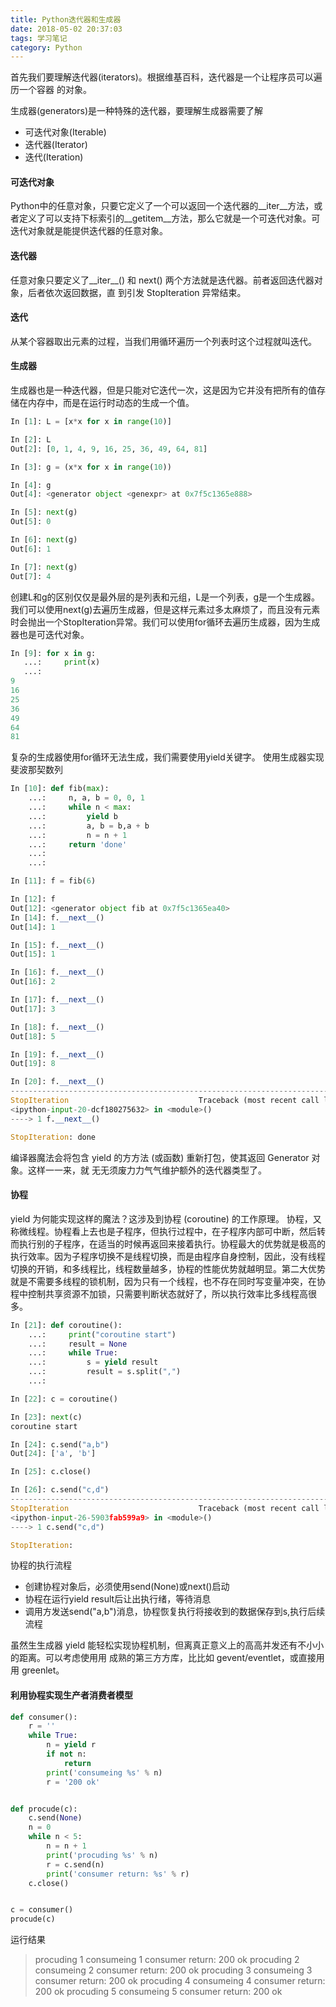 ```yaml
---
title: Python迭代器和生成器
date: 2018-05-02 20:37:03
tags: 学习笔记
category: Python
---
```

首先我们要理解迭代器(iterators)。根据维基百科，迭代器是一个让程序员可以遍历一个容器
的对象。
<!--more-->
生成器(generators)是一种特殊的迭代器，要理解生成器需要了解
- 可迭代对象(Iterable)
- 迭代器(Iterator)
- 迭代(Iteration)

#### 可迭代对象
Python中的任意对象，只要它定义了一个可以返回一个迭代器的__iter__方法，或者定义了可以支持下标索引的__getitem__方法，那么它就是一个可迭代对象。可迭代对象就是能提供迭代器的任意对象。

#### 迭代器
任意对象只要定义了__iter__() 和 next() 两个方法就是迭代器。前者返回迭代器对象，后者依次返回数据，直
到引发 StopIteration 异常结束。

#### 迭代
从某个容器取出元素的过程，当我们用循环遍历一个列表时这个过程就叫迭代。

#### 生成器
生成器也是一种迭代器，但是只能对它迭代一次，这是因为它并没有把所有的值存储在内存中，而是在运行时动态的生成一个值。
``` python
In [1]: L = [x*x for x in range(10)]

In [2]: L
Out[2]: [0, 1, 4, 9, 16, 25, 36, 49, 64, 81]

In [3]: g = (x*x for x in range(10))

In [4]: g
Out[4]: <generator object <genexpr> at 0x7f5c1365e888>

In [5]: next(g)
Out[5]: 0

In [6]: next(g)
Out[6]: 1

In [7]: next(g)
Out[7]: 4

```
创建L和g的区别仅仅是最外层的是列表和元组，L是一个列表，g是一个生成器。我们可以使用next(g)去遍历生成器，但是这样元素过多太麻烦了，而且没有元素时会抛出一个StopIteration异常。我们可以使用for循环去遍历生成器，因为生成器也是可迭代对象。
``` python
In [9]: for x in g:
   ...:     print(x)
   ...:     
9
16
25
36
49
64
81

```
复杂的生成器使用for循环无法生成，我们需要使用yield关键字。
使用生成器实现斐波那契数列
``` python
In [10]: def fib(max):
    ...:     n, a, b = 0, 0, 1
    ...:     while n < max:
    ...:         yield b
    ...:         a, b = b,a + b
    ...:         n = n + 1
    ...:     return 'done'
    ...: 
    ...: 

In [11]: f = fib(6)

In [12]: f
Out[12]: <generator object fib at 0x7f5c1365ea40>
In [14]: f.__next__()
Out[14]: 1

In [15]: f.__next__()
Out[15]: 1

In [16]: f.__next__()
Out[16]: 2

In [17]: f.__next__()
Out[17]: 3

In [18]: f.__next__()
Out[18]: 5

In [19]: f.__next__()
Out[19]: 8

In [20]: f.__next__()
---------------------------------------------------------------------------
StopIteration                             Traceback (most recent call last)
<ipython-input-20-dcf180275632> in <module>()
----> 1 f.__next__()

StopIteration: done

```
编译器魔法会将包含 yield 的⽅方法 (或函数) 重新打包，使其返回 Generator 对象。这样⼀一来，就
⽆无须废⼒力⽓气维护额外的迭代器类型了。

#### 协程
yield 为何能实现这样的魔法？这涉及到协程 (coroutine) 的工作原理。
协程，又称微线程。协程看上去也是子程序，但执行过程中，在子程序内部可中断，然后转而执行别的子程序，在适当的时候再返回来接着执行。协程最大的优势就是极高的执行效率。因为子程序切换不是线程切换，而是由程序自身控制，因此，没有线程切换的开销，和多线程比，线程数量越多，协程的性能优势就越明显。第二大优势就是不需要多线程的锁机制，因为只有一个线程，也不存在同时写变量冲突，在协程中控制共享资源不加锁，只需要判断状态就好了，所以执行效率比多线程高很多。
``` python
In [21]: def coroutine():
    ...:     print("coroutine start")
    ...:     result = None
    ...:     while True:
    ...:         s = yield result
    ...:         result = s.split(",")
    ...:         

In [22]: c = coroutine()

In [23]: next(c)
coroutine start

In [24]: c.send("a,b")
Out[24]: ['a', 'b']

In [25]: c.close()

In [26]: c.send("c,d")
---------------------------------------------------------------------------
StopIteration                             Traceback (most recent call last)
<ipython-input-26-5903fab599a9> in <module>()
----> 1 c.send("c,d")

StopIteration: 

```
协程的执行流程
- 创建协程对象后，必须使用send(None)或next()启动
- 协程在运行yield result后让出执行绪，等待消息
- 调用方发送send("a,b")消息，协程恢复执行将接收到的数据保存到s,执行后续流程

虽然⽣生成器 yield 能轻松实现协程机制，但离真正意义上的⾼高并发还有不⼩小的距离。可以考虑使⽤用
成熟的第三⽅方库，⽐比如 gevent/eventlet，或直接⽤用 greenlet。

#### 利用协程实现生产者消费者模型
``` python
def consumer():
    r = ''
    while True:
        n = yield r
        if not n:
            return
        print('consumeing %s' % n)
        r = '200 ok'


def procude(c):
    c.send(None)
    n = 0
    while n < 5:
        n = n + 1
        print('procuding %s' % n)
        r = c.send(n)
        print('consumer return: %s' % r)
    c.close()


c = consumer()
procude(c)

```
运行结果
> procuding 1
consumeing 1
consumer return: 200 ok
procuding 2
consumeing 2
consumer return: 200 ok
procuding 3
consumeing 3
consumer return: 200 ok
procuding 4
consumeing 4
consumer return: 200 ok
procuding 5
consumeing 5
consumer return: 200 ok


